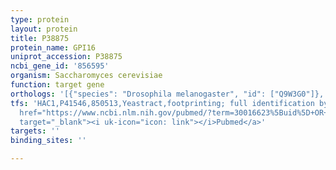 ```yaml
---
type: protein
layout: protein
title: P38875
protein_name: GPI16
uniprot_accession: P38875
ncbi_gene_id: '856595'
organism: Saccharomyces cerevisiae
function: target gene
orthologs: '[{"species": "Drosophila melanogaster", "id": ["Q9W3G0"]}, {"species": "Caenorhabditis elegans", "id": ["Q19518"]}, {"species": "Homo sapiens", "id": ["<a href=\"/protein/q969n2\">Q969N2</a>"]}, {"species": "Mus musculus", "id": ["Q8BXQ2"]}, {"species": "Rattus norvegicus", "id": ["D4A604"]}]'
tfs: 'HAC1,P41546,850513,Yeastract,footprinting; full identification by RNA sequencing,&ensp;<a
  href="https://www.ncbi.nlm.nih.gov/pubmed/?term=30016623%5Buid%5D+OR+24170807%5Buid%5D"
  target="_blank"><i uk-icon="icon: link"></i>Pubmed</a>'
targets: ''
binding_sites: ''

---
```


